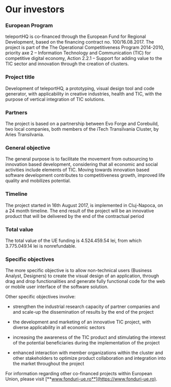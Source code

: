 # Our investors

### European Program

teleportHQ is co-financed through the European Fund for Regional Development, based on the financing contract no. 100/16.08.2017. The project is part of the The Operational Competitiveness Program 2014-2010, priority axe 2 – Information Technology and Communication (TIC) for competitive digital economy, Action 2.2.1 – Support for adding value to the TIC sector and innovation through the creation of clusters.

### Project title

Development of teleportHQ, a prototyping, visual design tool and code generator, with applicability in creative industries, health and TIC, with the purpose of vertical integration of TIC solutions.

### Partners

The project is based on a partnership between Evo Forge and Corebuild, two local companies, both members of the iTech Transilvania Cluster, by Aries Transilvania.

### General objective

The general purpose is to facilitate the movement from outsourcing to innovation based development, considering that all economic and social activities include elements of TIC. Moving towards innovation based software development contributes to competitiveness growth, improved life quality and mobilizes potential.

### Timeline

The project started in 16th August 2017, is implemented in Cluj-Napoca, on a 24 month timeline. The end result of the project will be an innovative product that will be delivered by the end of the contractual period

### Total value

The total value of the UE funding is 4.524.459.54 lei, from which 3.775.049.14 lei is nonrefundable.

### Specific objectives

The more specific objective is to allow non-technical users (Business Analyst, Designers) to create the visual design of an application, through drag and drop functionalities and generate fully functional code for the web or mobile user interface of the software solution.

Other specific objectives involve:

- strengthen the industrial research capacity of partner companies and and scale-up the dissemination of results by the end of the project

- the development and marketing of an innovative TIC project, with diverse applicability in all economic sectors

- increasing the awareness of the TIC product and stimulating the interest of the potential beneficiaries during the implementation of the project

- enhanced interaction with member organizations within the cluster and other stakeholders to optimize product collaboration and integration into the market throughout the project

For information regarding other co-financed projects within European Union, please visit [**www.fonduri-ue.ro**](https://www.fonduri-ue.ro).
